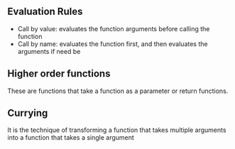 ## Evaluation Rules

* Call by value: evaluates the function arguments before calling the function
* Call by name: evaluates the function first, and then evaluates the arguments if need be

## Higher order functions

These are functions that take a function as a parameter or return functions.

## Currying
It is the technique of transforming a function that takes multiple arguments into a function that takes a single argument